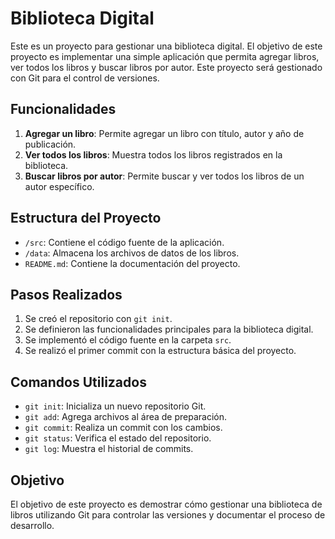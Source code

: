 # Biblioteca Digital

Este es un proyecto para gestionar una biblioteca digital. El objetivo de este proyecto es implementar una simple aplicación que permita agregar libros, ver todos los libros y buscar libros por autor. Este proyecto será gestionado con Git para el control de versiones.

## Funcionalidades

1. **Agregar un libro**: Permite agregar un libro con título, autor y año de publicación.
2. **Ver todos los libros**: Muestra todos los libros registrados en la biblioteca.
3. **Buscar libros por autor**: Permite buscar y ver todos los libros de un autor específico.

## Estructura del Proyecto

- `/src`: Contiene el código fuente de la aplicación.
- `/data`: Almacena los archivos de datos de los libros.
- `README.md`: Contiene la documentación del proyecto.

## Pasos Realizados

1. Se creó el repositorio con `git init`.
2. Se definieron las funcionalidades principales para la biblioteca digital.
3. Se implementó el código fuente en la carpeta `src`.
4. Se realizó el primer commit con la estructura básica del proyecto.

## Comandos Utilizados

- `git init`: Inicializa un nuevo repositorio Git.
- `git add`: Agrega archivos al área de preparación.
- `git commit`: Realiza un commit con los cambios.
- `git status`: Verifica el estado del repositorio.
- `git log`: Muestra el historial de commits.

## Objetivo

El objetivo de este proyecto es demostrar cómo gestionar una biblioteca de libros utilizando Git para controlar las versiones y documentar el proceso de desarrollo.
